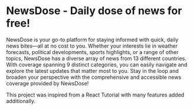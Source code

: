 # NewsDose - Daily dose of news for free!

NewsDose is your go-to platform for staying informed with quick, daily news bites—all at no cost to you. Whether your interests lie in weather forecasts, political developments, sports highlights, or a range of other topics, NewsDose has a diverse array of news from 13 different countries. With coverage spanning 9 distinct categories, you can easily navigate and explore the latest updates that matter most to you. Stay in the loop and broaden your perspective with the comprehensive and accessible news coverage provided by NewsDose!

This project was inspired from a React Tutorial with many features added additionally.
